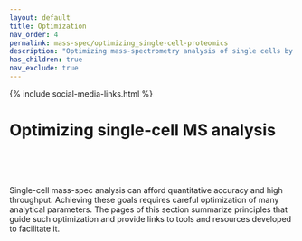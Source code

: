 ```yaml
---
layout: default
title: Optimization
nav_order: 4
permalink: mass-spec/optimizing_single-cell-proteomics
description: "Optimizing mass-spectrometry analysis of single cells by SCoPE2 and other methods using isobaric carriers"
has_children: true
nav_exclude: true
---
```

{% include social-media-links.html %}

# Optimizing single-cell MS analysis


&nbsp;

<!--
[Decreasing coisolation]({{site.baseurl}}#decreasing-coisolation){: .btn .fs-5 .mb-4 .mb-md-0 .mr-2 }
[Apex targeting]({{site.baseurl}}#Apex-targetting){: .btn .fs-5 .mb-4 .mb-md-0 .mr-2 }

[Sample preparation]({{site.baseurl}}#single-cell-sample-preparation){: .btn .fs-5 .mb-4 .mb-md-0 .mr-2 }
-->

&nbsp;

Single-cell mass-spec analysis can afford quantitative accuracy and high throughput. Achieving these goals requires careful optimization of many analytical parameters. The pages of this section summarize principles that guide such optimization and provide links to tools and resources developed to facilitate it.     

&nbsp;
